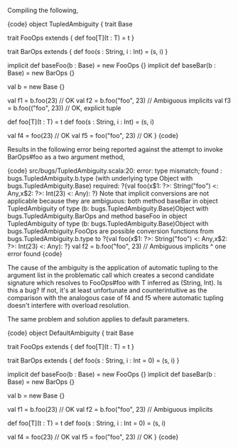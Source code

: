 Compiling the following,

{code}
object TupledAmbiguity {
  trait Base
  
  trait FooOps extends {
    def foo[T](t : T) = t
  }
  
  trait BarOps extends {
    def foo(s : String, i : Int) = (s, i)
  }
  
  implicit def baseFoo(b : Base) = new FooOps {}
  implicit def baseBar(b : Base) = new BarOps {}
  
  val b = new Base {}
  
  val f1 = b.foo(23)          // OK
  val f2 = b.foo("foo", 23)   // Ambiguous implicits
  val f3 = b.foo(("foo", 23)) // OK, explicit tuple
  
  def foo[T](t : T) = t
  def foo(s : String, i : Int) = (s, i)
  
  val f4 = foo(23)            // OK
  val f5 = foo("foo", 23)     // OK
}
{code}

Results in the following error being reported against the attempt to invoke BarOps#foo as a two argument method,

{code}
src/bugs/TupledAmbiguity.scala:20: error: type mismatch;
 found   : bugs.TupledAmbiguity.b.type (with underlying type Object with bugs.TupledAmbiguity.Base)
 required: ?{val foo(x$1: ?>: String("foo") <: Any,x$2: ?>: Int(23) <: Any): ?}
Note that implicit conversions are not applicable because they are ambiguous:
 both method baseBar in object TupledAmbiguity of type (b: bugs.TupledAmbiguity.Base)Object with bugs.TupledAmbiguity.BarOps
 and method baseFoo in object TupledAmbiguity of type (b: bugs.TupledAmbiguity.Base)Object with bugs.TupledAmbiguity.FooOps
 are possible conversion functions from bugs.TupledAmbiguity.b.type to ?{val foo(x$1: ?>: String("foo") <: Any,x$2: ?>: Int(23) <: Any): ?}
  val f2 = b.foo("foo", 23)   // Ambiguous implicits
           ^
one error found
{code}

The cause of the ambiguity is the application of automatic tupling to the argument list in the problematic call which creates a second candidate signature which resolves to FooOps#foo with T inferred as (String, Int). Is this a bug? If not, it's at least unfortunate and counterintuitive as the comparison with the analogous case of f4 and f5 where automatic tupling doesn't interfere with overload resolution.



The same problem and solution applies to default parameters.

{code}
object DefaultAmbiguity {
  trait Base
  
  trait FooOps extends {
    def foo[T](t : T) = t
  }
  
  trait BarOps extends {
    def foo(s : String, i : Int = 0) = (s, i)
  }
  
  implicit def baseFoo(b : Base) = new FooOps {}
  implicit def baseBar(b : Base) = new BarOps {}
  
  val b = new Base {}
  
  val f1 = b.foo(23)          // OK
  val f2 = b.foo("foo", 23)   // Ambiguous implicits
  
  def foo[T](t : T) = t
  def foo(s : String, i : Int = 0) = (s, i)
  
  val f4 = foo(23)            // OK
  val f5 = foo("foo", 23)     // OK
}
{code}
